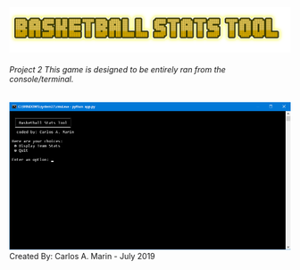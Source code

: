 
![Basketball Stats Tool](logo.png)
###### Project 2 *This game is designed to be entirely ran from the console/terminal.*
![Preview](SS.png)
        Created By: Carlos A. Marin - July 2019
